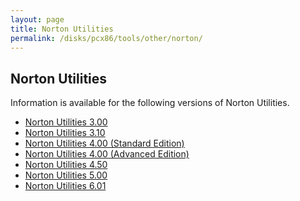 ```yaml
---
layout: page
title: Norton Utilities
permalink: /disks/pcx86/tools/other/norton/
---
```


Norton Utilities
----------------

Information is available for the following versions of Norton Utilities.

* [Norton Utilities 3.00](3.00/)
* [Norton Utilities 3.10](3.10/)
* [Norton Utilities 4.00 (Standard Edition)](4.00/)
* [Norton Utilities 4.00 (Advanced Edition)](4.00/advanced/)
* [Norton Utilities 4.50](4.50/)
* [Norton Utilities 5.00](5.00/)
* [Norton Utilities 6.01](6.01/)
